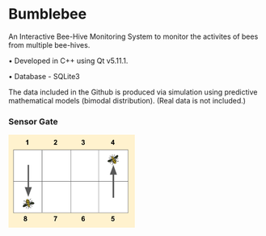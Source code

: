 # Bumblebee
  An Interactive Bee-Hive Monitoring System to monitor the activites of bees from multiple bee-hives. 
  
   • Developed in C++ using Qt v5.11.1.
  
   • Database - SQLite3
  
The data included in the Github is produced via simulation using predictive mathematical models (bimodal distribution). (Real data is not included.)

### Sensor Gate

<img src="images/sensor.png" width=250>


  
  
  
  
  
